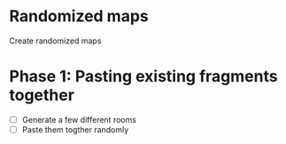 # Randomized maps
Create randomized maps

# Phase 1: Pasting existing fragments together
- [ ] Generate a few different rooms
- [ ] Paste them togther randomly
